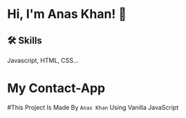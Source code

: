 # Hi, I'm Anas Khan! 👋


## 🛠 Skills
Javascript, HTML, CSS...


# My Contact-App

#This Project Is Made By ```Anas Khan``` Using Vanilla JavaScript
